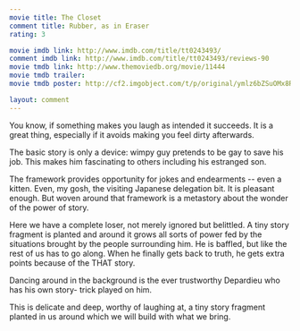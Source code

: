 ```yaml
---
movie title: The Closet
comment title: Rubber, as in Eraser
rating: 3

movie imdb link: http://www.imdb.com/title/tt0243493/
comment imdb link: http://www.imdb.com/title/tt0243493/reviews-90
movie tmdb link: http://www.themoviedb.org/movie/11444
movie tmdb trailer: 
movie tmdb poster: http://cf2.imgobject.com/t/p/original/ymlz6bZSuOMx8Rt2pcKjBwjTKto.jpg

layout: comment
---
```


You know, if something makes you laugh as intended it succeeds. It is a great thing, especially if it avoids making you feel dirty afterwards.

The basic story is only a device: wimpy guy pretends to be gay to save his job. This makes him fascinating to others including his estranged son.

The framework provides opportunity for jokes and endearments -- even a kitten. Even, my gosh, the visiting Japanese delegation bit. It is pleasant enough. But woven around that framework is a metastory about the wonder of the power of story. 

Here we have a complete loser, not merely ignored but belittled. A tiny story fragment is planted and around it grows all sorts of power fed by the situations brought by the people surrounding him. He is baffled, but like the rest of us has to go along. When he finally gets back to truth, he gets extra points because of the THAT story.

Dancing around in the background is the ever trustworthy Depardieu who has his own story- trick played on him.

This is delicate and deep, worthy of laughing at, a tiny story fragment planted in us around which we will build with what we bring.